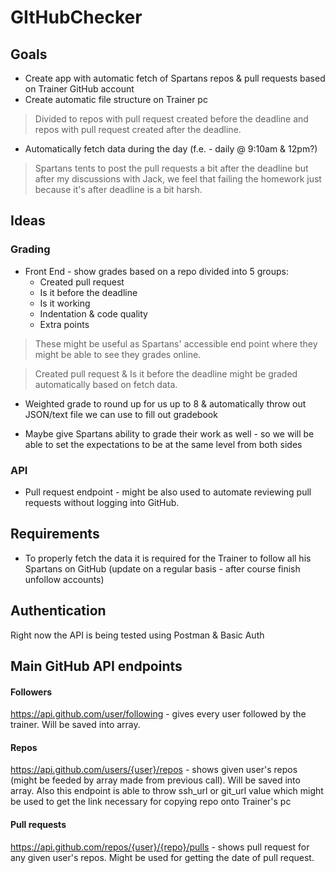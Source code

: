 # GItHubChecker

## Goals

- Create app with automatic fetch of Spartans repos & pull requests based on Trainer GitHub account
- Create automatic file structure on Trainer pc 
> Divided to repos with pull request created before the deadline and repos with pull request created after the deadline.
- Automatically fetch data during the day (f.e. - daily @ 9:10am & 12pm?) 
>Spartans tents to post the pull requests a bit after the deadline but after my discussions with Jack, we feel that failing the homework just because it's after deadline is a bit harsh.

## Ideas

### Grading

- Front End - show grades based on a repo divided into 5 groups:
  * Created pull request
  * Is it before the deadline
  * Is it working
  * Indentation & code quality
  * Extra points

> These might be useful as Spartans' accessible end point where they might be able to see they grades online. 

> Created pull request & Is it before the deadline might be graded automatically based on fetch data.

- Weighted grade to round up for us up to 8 & automatically throw out JSON/text file we can use to fill out gradebook

- Maybe give Spartans ability to grade their work as well - so we will be able to set the expectations to be at the same level from both sides

### API

- Pull request endpoint - might be also used to automate reviewing pull requests without logging into GitHub.

## Requirements

- To properly fetch the data it is required for the Trainer to follow all his Spartans on GitHub (update on a regular basis - after course finish unfollow accounts)

## Authentication

Right now the API is being tested using Postman & Basic Auth

## Main GitHub API endpoints

#### Followers

https://api.github.com/user/following - gives every user followed by the trainer. Will be saved into array.

#### Repos

https://api.github.com/users/{user}/repos - shows given user's repos (might be feeded by array made from previous call). Will be saved into array. Also this endpoint is able to throw ssh_url or git_url value which might be used to get the link necessary for copying repo onto Trainer's pc

#### Pull requests

https://api.github.com/repos/{user}/{repo}/pulls - shows pull request for any given user's repos. Might be used for getting the date of pull request.

